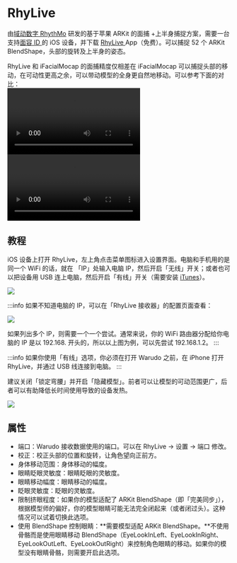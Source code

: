 # RhyLive

由[域动数字 RhythMo](https://rhythmo.cn/) 研发的基于苹果 ARKit 的面捕 +上半身捕捉方案，需要一台支持[面容 ID ](https://support.apple.com/zh-cn/HT208109)的 iOS 设备，并下载 [RhyLive ](https://apps.apple.com/us/app/rhylive/)App（免费）。可以捕捉 52 个 ARKit BlendShape，头部的旋转及上半身的姿态。

<div className="hint hint-info">
RhyLive 和 iFacialMocap 的面捕精度仅相差在 iFacialMocap 可以捕捉头部的移动，在可动性更高之余，可以带动模型的全身更自然地移动。可以参考下面的对比：

<div className="video-box"><video controls src="/zh/doc-img/zh-rhylive-video-1.mp4" />
<p>RhyLive</p>
</div>

<div className="video-box"><video controls src="/zh/doc-img/zh-rhylive-video-2.mp4" />
<p>iFacialMocap</p>
</div>
</div>

## 教程

iOS 设备上打开 RhyLive，左上角点击菜单图标进入设置界面。电脑和手机用的是同一个 WiFi 的话，就在 「IP」处输入电脑 IP，然后开启「无线」开关；或者也可以把设备用 USB 连上电脑，然后开启「有线」开关（需要安装 [iTunes](https://www.apple.com/itunes/)）。

![](/doc-img/zh-rhylive-1.webp)

:::info
如果不知道电脑的 IP，可以在「RhyLive 接收器」的配置页面查看：

![](/doc-img/zh-rhylive-2.webp)

如果列出多个 IP，则需要一个一个尝试。通常来说，你的 WiFi 路由器分配给你电脑的 IP 是以 192.168. 开头的，所以以上图为例，可以先尝试 192.168.1.2。
:::

:::info
如果你使用「有线」选项，你必须在打开 Warudo 之前，在 iPhone 打开 RhyLive，并通过 USB 线连接到电脑。
:::

建议关闭「锁定弯腰」并开启「隐藏模型」。前者可以让模型的可动范围更广，后者可以有助降低长时间使用导致的设备发热。

![](/doc-img/zh-rhylive-3.webp)

## 属性

* 端口：Warudo 接收数据使用的端口。可以在 RhyLive -> 设置 -> 端口 修改。
* 校正：校正头部的位置和旋转，让角色望向正前方。
* 身体移动范围：身体移动的幅度。
* 眼睛眨眼灵敏度：眼睛眨眼的灵敏度。
* 眼睛移动幅度：眼睛移动的幅度。
* 眨眼灵敏度：眨眼的灵敏度。
* 限制挤眼程度：如果你的模型适配了 ARKit BlendShape（即「完美同步」），根据模型师的偏好，你的模型眼睛可能无法完全闭起来（或者闭过头）。这种情况可以试着切换此选项。
* 使用 BlendShape 控制眼睛：**需要模型适配 ARKit BlendShape。**不使用骨骼而是使用眼睛移动 BlendShape（EyeLookInLeft、EyeLookInRight、EyeLookOutLeft、EyeLookOutRight）来控制角色眼睛的移动。如果你的模型没有眼睛骨骼，则需要开启此选项。
